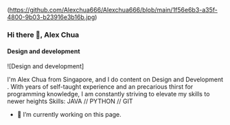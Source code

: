 (https://github.com/Alexchua666/Alexchua666/blob/main/1f56e6b3-a35f-4800-9b03-b23916e3b16b.jpg)

### Hi there 👋, Alex Chua
#### Design and development
![Design and development]

I'm Alex Chua from Singapore, and I do content on Design and Development . With years of self-taught experience and an precarious thirst for programming knowledge, I am constantly striving to elevate my skills to newer heights
Skills: JAVA // PYTHON // GIT

- 🔭 I’m currently working on this page. 














